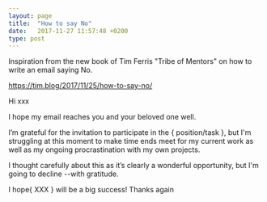 ```yaml
---
layout: page
title:  "How to say No"
date:   2017-11-27 11:57:48 +0200
type: post
---
```

Inspiration from the new book of Tim Ferris "Tribe of Mentors" on how to write an email saying No.

https://tim.blog/2017/11/25/how-to-say-no/

Hi xxx

I hope my email reaches you and your beloved one well.

I’m grateful for the invitation to participate in the { position/task }, but I'm struggling at this moment to make time ends meet for my current work as well as my ongoing procrastination with my own projects.

I thought carefully about this as it’s clearly a wonderful opportunity, but I'm going to decline --with gratitude.

I hope{ XXX } will be a big success!
Thanks again